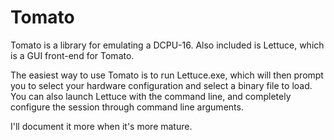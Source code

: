 Tomato
======

Tomato is a library for emulating a DCPU-16.  Also included is Lettuce, which is a GUI front-end for Tomato.

The easiest way to use Tomato is to run Lettuce.exe, which will then prompt you to select your hardware configuration
and select a binary file to load.  You can also launch Lettuce with the command line, and completely configure the
session through command line arguments.

I'll document it more when it's more mature.